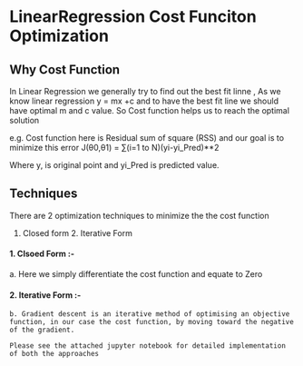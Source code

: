 # LinearRegression Cost Funciton Optimization 

## Why Cost Function 
In Linear Regression we generally try to find out the best fit linne , As we know linear regression y = mx +c and to have the best fit line we should have optimal m and c value. 
So Cost function helps us to reach the optimal solution 

e.g. Cost function here is Residual sum of square (RSS) and our goal is to minimize this error
  J(θ0,θ1) = ∑(i=1 to N)(yi-yi_Pred)**2

  Where y, is original point and yi_Pred is predicted value.
  
## Techniques 
  There are 2 optimization techniques to minimize the the cost function
  1. Closed form  2. Iterative Form 
  
#### 1. Clsoed Form  :- 
   a. Here we simply differentiate the cost function and equate to Zero 
      
#### 2. Iterative Form :-  
    b. Gradient descent is an iterative method of optimising an objective function, in our case the cost function, by moving toward the negative of the gradient.
    
    Please see the attached jupyter notebook for detailed implementation of both the approaches
